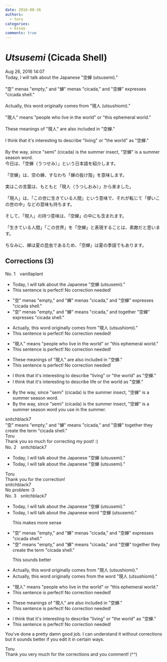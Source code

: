 ```yaml
---
date: 2016-08-26
authors:
  - toru
categories:
  - Essay
comments: true
---
```


# <strong><em>Utsusemi</strong></em> (Cicada Shell)
<div class="date">Aug 26, 2016 14:07</div>
<div id="post"><div id="body_show_ori">
Today, I will talk about the Japanese "空蝉 (utsusemi)."<br/><br/>"空" menas "empty," and "蝉" menas "cicada," and "空蝉" expresses "cicada shell."<br/><br/>Actually, this word originally comes from "現人 (utsushiomi)."<br/><br/>"現人" means "people who live in the world" or "this ephemeral world."<br/><br/>These meanings of "現人" are also included in "空蝉."<br/><br/>I think that it's interesting to describe "living" or "the world" as "空蝉."<br/><br/>By the way, since "semi" (cicada) is the summer insect, "空蝉" is a summer season word.
</div></div>

<!-- more -->

<div id="post_ja"><div id="body_show_mo">
今日は、「空蝉（うつせみ）」という日本語を紹介します。<br/><br/>「空蝉」は、空の蝉、すなわち「蝉の抜け殻」を意味します。<br/><br/>実はこの言葉は、もともと「現人（うつしおみ）」から来ました。<br/><br/>「現人」は、「この世に生きている人間」という意味で、それが転じて「儚いこの世の中」などの意味も持ちます。<br/><br/>そして、「現人」の持つ意味は、「空蝉」の中にも含まれます。<br/><br/>「生きている人間」「この世界」を「空蝉」と表現することは、素敵だと思います。<br/><br/>ちなみに、蝉は夏の昆虫であるため、「空蝉」は夏の季語でもあります。<br/>
</div></div>

## Corrections (3)
<div id="block"><div class="first_name"> No. 1　<span class="just_name">vanillaplant</span></div><div id="block2">
<ul class="correction_field">
<li class="incorrect">Today, I will talk about the Japanese "空蝉 (utsusemi)."</li>
<li class="corrected perfect">This sentence is perfect! No correction needed!</li>
</ul>
<ul class="correction_field">
<li class="incorrect">"空" menas "empty," and "蝉" menas "cicada," and "空蝉" expresses "cicada shell."</li>
<li class="corrected correct">
"空" menas "empty," <span class="sline"><span class="f_gray">and</span></span> "蝉" <span class="f_blue">means</span> "cicada," and <span class="f_red">together </span>"空蝉" expresses "cicada shell."
</li>
</ul>
<ul class="correction_field">
<li class="incorrect">Actually, this word originally comes from "現人 (utsushiomi)."</li>
<li class="corrected perfect">This sentence is perfect! No correction needed!</li>
</ul>
<ul class="correction_field">
<li class="incorrect">"現人" means "people who live in the world" or "this ephemeral world."</li>
<li class="corrected perfect">This sentence is perfect! No correction needed!</li>
</ul>
<ul class="correction_field">
<li class="incorrect">These meanings of "現人" are also included in "空蝉."</li>
<li class="corrected perfect">This sentence is perfect! No correction needed!</li>
</ul>
<ul class="correction_field">
<li class="incorrect">I think that it's interesting to describe "living" or "the world" as "空蝉."</li>
<li class="corrected correct">
I think that it's interesting to describe <span class="f_blue">life</span> or the world as "空蝉."
</li>
</ul>
<ul class="correction_field">
<li class="incorrect">By the way, since "semi" (cicada) is the summer insect, "空蝉" is a summer season word.</li>
<li class="corrected correct">
By the way, since "semi" (cicada) is the summer insect, "空蝉" is a <span class="sline"><span class="f_gray">summer season</span></span> word<span class="f_red"> you use in the summer</span>.
</li>
</ul>
</div><div class="name"><span class="just_name">snitchblack7</span><br>
"空" means "empty," and "蝉" means "cicada," and "空蝉" together they create the term "cicada shell."
</div>
<div class="name"><span class="just_name">Toru</span><br>
Thank you so much for correcting my post! :)
</div>
</div>
<div id="block"><div class="first_name"> No. 2　<span class="just_name">snitchblack7</span></div><div id="block2">
<ul class="correction_field">
<li class="incorrect">Today, I will talk about the Japanese "空蝉 (utsusemi)."</li>
<li class="corrected correct">
Today, I will talk about the Japanese "空蝉 (utsusemi)."
</li>
</ul>
</div><div class="name"><span class="just_name">Toru</span><br>
Thank you for the correction!
</div>
<div class="name"><span class="just_name">snitchblack7</span><br>
No problem :3
</div>
</div>
<div id="block"><div class="first_name"> No. 3　<span class="just_name">snitchblack7</span></div><div id="block2">
<ul class="correction_field">
<li class="incorrect">Today, I will talk about the Japanese "空蝉 (utsusemi)."</li>
<li class="corrected correct">
Today, I will talk about the Japanese <span class="f_gray">word </span>"空蝉 (utsusemi)."
<p class="correction_comment">This makes more sense</p>
</li>
</ul>
<ul class="correction_field">
<li class="incorrect">"空" menas "empty," and "蝉" menas "cicada," and "空蝉" expresses "cicada shell."</li>
<li class="corrected correct">
"空" <span class="f_red">means</span> "empty," and "蝉" <span class="f_red">means</span> "cicada," and "空蝉" <span class="f_gray">together they create the term </span>"cicada shell."
<p class="correction_comment">This sounds better</p>
</li>
</ul>
<ul class="correction_field">
<li class="incorrect">Actually, this word originally comes from "現人 (utsushiomi)."</li>
<li class="corrected correct">
Actually, this word originally comes from <span class="f_gray">the word </span>"現人 (utsushiomi)."
</li>
</ul>
<ul class="correction_field">
<li class="incorrect">"現人" means "people who live in the world" or "this ephemeral world."</li>
<li class="corrected perfect">This sentence is perfect! No correction needed!</li>
</ul>
<ul class="correction_field">
<li class="incorrect">These meanings of "現人" are also included in "空蝉."</li>
<li class="corrected perfect">This sentence is perfect! No correction needed!</li>
</ul>
<ul class="correction_field">
<li class="incorrect">I think that it's interesting to describe "living" or "the world" as "空蝉."</li>
<li class="corrected perfect">This sentence is perfect! No correction needed!</li>
</ul>
<p class="comment_small">
 You've done a pretty damn good job. I can understand it without corrections but it sounds better if you edit it in certain ways.
</p>

</div><div class="name"><span class="just_name">Toru</span><br>
Thank you very much for the corrections and you comment! (^^)
</div>
</div>
